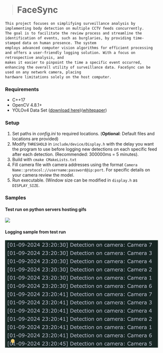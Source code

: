 ># FaceSync
```
This project focuses on simplifying surveillance analysis by implementing body detection on multiple CCTV feeds concurrently.
The goal is to facilitate the review process and streamline the identification of events, such as burglaries, by providing time-stamped data on human presence. The system
employs advanced computer vision algorithms for efficient processing and offers a user-friendly logging solution. With a focus on retrospective analysis, and
makes it easier to pinpoint the time a specific event occurred, enhancing the overall utility of surveillance data. FaceSync can be used on any network camera, placing
hardware limitations solely on the host computer.
```

### Requirements
- C++17
- OpenCV 4.8.1+
- YOLOv4 Data Set ([download here](https://github.com/AlexeyAB/darknet/tree/master/cfg))([whitepaper](https://pjreddie.com/media/files/papers/YOLOv3.pdf))

### Setup
1. Set paths in *config.ini* to required locations. (**Optional**: Default files and locations are provided)
2. Modify `THRESHOLD` in `include/device/Display.h` with the delay you want the program to use before logging new detections on each specific feed after each detection. (Recommended: 300000ms = 5 minutes).
3. Build with `cmake CMakeLists.txt`
4. Fill camera file with camera addresses using the format `Camera Name::protocol://username:password@ip:port`. For specific details on your camera review the model.
5. Run executable. (Window size can be modified in `display.h` as `DISPLAY_SIZE`.

### Samples
#### Test run on python servers hosting gifs
![](https://github.com/0-Eclipse-0/FaceSync/blob/main/docs/preview.gif?raw=true)

#### Logging sample from test run
![](https://github.com/0-Eclipse-0/FaceSync/blob/main/docs/logging.png?raw=true)
